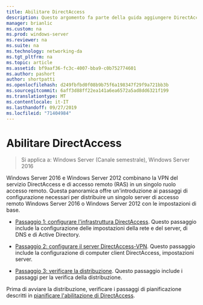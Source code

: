 ```yaml
---
title: Abilitare DirectAccess
description: Questo argomento fa parte della guida aggiungere DirectAccess a una distribuzione di accesso remoto esistente (VPN) per Windows Server 2016
manager: brianlic
ms.custom: na
ms.prod: windows-server
ms.reviewer: na
ms.suite: na
ms.technology: networking-da
ms.tgt_pltfrm: na
ms.topic: article
ms.assetid: bf9aaf36-fc3c-4007-bba9-c0b752774601
ms.author: pashort
author: shortpatti
ms.openlocfilehash: d249fbfbd0f08b9b75f6a198347f29f9a721bb3b
ms.sourcegitcommit: 6aff3d88ff22ea141a6ea6572a5ad8dd6321f199
ms.translationtype: MT
ms.contentlocale: it-IT
ms.lasthandoff: 09/27/2019
ms.locfileid: "71404984"
---
```

# <a name="enable-directaccess"></a>Abilitare DirectAccess

>Si applica a: Windows Server (Canale semestrale), Windows Server 2016

 Windows Server 2016 e Windows Server 2012 combinano la VPN del servizio DirectAccess e di accesso remoto (RAS) in un singolo ruolo accesso remoto. Questa panoramica offre un'introduzione ai passaggi di configurazione necessari per distribuire un singolo server di accesso remoto Windows Server 2016 o Windows Server 2012 con le impostazioni di base.
  
-   [Passaggio 1: configurare l'infrastruttura DirectAccess](step-1-configure-da-inf-davpn.md). Questo passaggio include la configurazione delle impostazioni della rete e del server, di DNS e di Active Directory.  
  
-   [Passaggio 2: configurare il server DirectAccess-VPN](step-2-configure-server-davpn.md). Questo passaggio include la configurazione di computer client DirectAccess, impostazioni server.  
  
-   [Passaggio 3: verificare la distribuzione](step-3-verify-davpn.md). Questo passaggio include i passaggi per la verifica della distribuzione.  
  
Prima di avviare la distribuzione, verificare i passaggi di pianificazione descritti in [pianificare l'abilitazione di DirectAccess](Plan-to-Enable-DirectAccess.md).  
  



